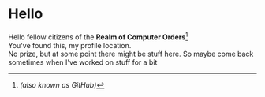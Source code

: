 # Hello
Hello fellow citizens of the **Realm of Computer Orders**[^1]\
You've found this, my profile location.\
No prize, but at some point there might be stuff here. So maybe come back sometimes when I've worked on stuff for a bit
[^1]: *(also known as GitHub)*
